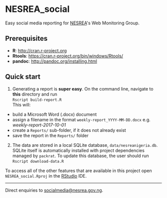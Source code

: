 # NESREA_social

Easy social media reporting for [NESREA](http://www.nesrea.gov.ng)'s Web Monitoring Group.

## Prerequisites
* __R__: <http://cran.r-project.org>
* __Rtools__: <https://cran.r-project.org/bin/windows/Rtools/>
* __pandoc__: <http://pandoc.org/installing.html>

## Quick start
1. Generating a report is **super easy**. On the command line, navigate to **this** directory and run  
`Rscript build-report.R`  
This will:
+ build a Microsoft Word (.docx) document
+ assign a filename in the format `weekly-report_YYYY-MM-DD.docx` e.g. *weekly-report-2017-10-01*
+ create a `Reports/` sub-folder, if it does not already exist
+ save the report in the `Reports/` folder

2. The data are stored in a local SQLite database, `data/nesreanigeria.db`. SQLite itself is automatically installed with project dependencies managed by `packrat`. To update this database, the user should run  
`Rscript download-data.R`  

To access all of the other features that are available in this project open `NESREA_social.Rproj` in the [RStudio](https://www.rstudio.com/products/RStudio/) IDE.

***
Direct enquiries to <socialmedia@nesrea.gov.ng>.
